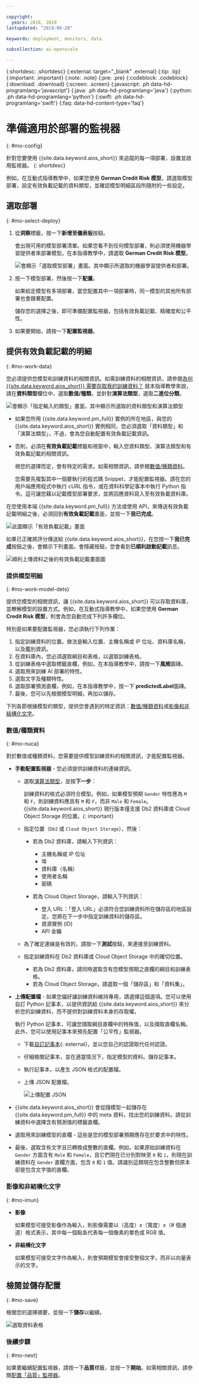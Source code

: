 ```yaml
---

copyright:
  years: 2018, 2019
lastupdated: "2019-06-28"

keywords: deployment, monitors, data

subcollection: ai-openscale

---
```


{:shortdesc: .shortdesc}
{:external: target="_blank" .external}
{:tip: .tip}
{:important: .important}
{:note: .note}
{:pre: .pre}
{:codeblock: .codeblock}
{:download: .download}
{:screen: .screen}
{:javascript: .ph data-hd-programlang='javascript'}
{:java: .ph data-hd-programlang='java'}
{:python: .ph data-hd-programlang='python'}
{:swift: .ph data-hd-programlang='swift'}
{:faq: data-hd-content-type='faq'}

# 準備適用於部署的監視器
{: #mo-config}

針對您要使用 {{site.data.keyword.aios_short}} 來追蹤的每一項部署，設置並啟用監視器。
{: shortdesc}

例如，在互動式指導教學中，如果您使用 **German Credit Risk 模型**，請選取模型部署，設定有效負載記載的資料類型，並確認模型明細區段所隨附的一些設定。

## 選取部署
{: #mo-select-deploy}

1. 從**洞察**標籤，按一下**新增至儀表板**按鈕。 

   會出現可用的模型部署清單。如果您看不到任何模型部署，則必須使用機器學習提供者來部署模型。在本指導教學中，請選取 **German Credit Risk 模型**。

   ![會顯示「選取模型部署」畫面。其中顯示所選取的機器學習提供者和部署。](images/wos-select-model-deployment.png)

2. 按一下模型部署，然後按一下**配置**。

   如果給定模型有多項部署，當您配置其中一項部署時，同一模型的其他所有部署也會跟著配置。

   儲存您的選擇之後，即可準備配置監視器，包括有效負載記載、精確度和公平性。 

2. 如果要開始，請按一下**配置監視器**。

## 提供有效負載記載的明細
{: #mo-work-data}

您必須提供您模型和訓練資料的相關資訊。如需訓練資料的相關資訊，請參閱[為何 {{site.data.keyword.aios_short}} 需要存取我的訓練資料？](/docs/services/ai-openscale?topic=ai-openscale-trainingdata#trainingdata)
    就本指導教學來說，請在**資料類型**欄位中，選取**數值/種類**，並針對**演算法類型**，選取**二進位分類**。

![會顯示「指定輸入的類型」畫面，其中顯示所選取的資料類型和演算法類型](images/config-what-monitor.png)

- 如果您所用 {{site.data.keyword.pm_full}} 實例的所在地區，與您的 {{site.data.keyword.aios_short}} 實例相同，您必須選取「資料類型」和「演算法類型」，不過，會為您自動配置有效負載記載資訊。 
- 否則，必須在**有效負載記載**標籤和視窗中，輸入您資料類型、演算法類型和有效負載記載的相關資訊。 

   視您的選擇而定，會有特定的需求。如需相關資訊，請參閱[數值/種類資料](https://test.cloud.ibm.com/docs/services/ai-openscale?topic=ai-openscale-mo-config#mo-datan)。

   您需要先複製其中一個要執行的程式碼 Snippet，才能配置監視器。請在您的用戶端應用程式中執行 cURL 指令，或在資料科學記事本中執行 Python 指令。這可讓您藉以記載模型部署要求，並將回應資料寫入至有效負載資料庫。
   
在您使用本端 {{site.data.keyword.pm_full}} 方法或使用 API，來傳送有效負載記載明細之後，必須回到**有效負載記載**畫面，並按一下**我已完成**。

![此圖顯示「有效負載記載」畫面](images/payload-logging-gosales001.png)

如果已正確將評分傳送給 {{site.data.keyword.aios_short}}，在您按一下**我已完成**按鈕之後，會顯示下列畫面。會隱藏按鈕，您會看到**已順利啟動記載**訊息。

![順利上傳資料之後的有效負載記載畫面圖](images/payload-logging-gosales002.png)


### 提供模型明細
{: #mo-work-model-dets}

提供您模型的相關資訊，讓 {{site.data.keyword.aios_short}} 可以存取資料庫，並瞭解模型的設置方式。例如，在互動式指導教學中，如果您使用 **German Credit Risk 模型**，則會為您自動完成下列許多欄位。

特別是如果要配置監視器，您必須執行下列作業：

1. 指定訓練資料的位置。做法是輸入位置、主機名稱或 IP 位址、資料庫名稱，以及鑑別資訊。
2. 在資料庫內，您必須選取綱目和表格，以選取訓練表格。
3. 從訓練表格中選取標籤直欄，例如，在本指導教學中，請按一下**風險**圖磚。
4. 選取用來訓練 AI 部署的特性。
5. 選取文字及種類特性。
6. 選取部署預測直欄，例如，在本指導教學中，按一下 **predictedLabel**圖磚。
7. 最後，您可以先檢閱模型明細，再加以儲存。

下列各節根據模型的類型，提供您會遇到的特定資訊：[數值/種類資料](/docs/services/ai-openscale?topic=ai-openscale-mo-config#mo-datan)或[影像和非結構化文字](/docs/services/ai-openscale?topic=ai-openscale-mo-config#mo-datai)。


### 數值/種類資料
{: #mo-nuca}

對於數值或種類資料，您需要提供模型訓練資料的相關資訊，才能配置監視器。

- **手動配置監視器** - 您必須提供訓練資料的連線資訊。

    - 選取[演算法類型](/docs/services/ai-openscale?topic=ai-openscale-acc-monitor#acc-understand)，並按**下一步**：

      訓練資料的格式必須符合模型。例如，如果模型預期 `Gender` 特性應為 `M` 和 `F`，則訓練資料應具有 `M` 和 `F`，而非 `Male` 和 `Female`。{{site.data.keyword.aios_short}} 現行版本僅支援 Db2 資料庫或 Cloud Object Storage 的位置。{: important}

    - 指定位置（`Db2` 或 `Cloud Object Storage`），然後：

        - 若為 Db2 資料庫，請輸入下列資訊：

            - 主機名稱或 IP 位址
            - 埠
            - 資料庫（名稱）
            - 使用者名稱
            - 密碼

        - 若為 Cloud Object Storage，請輸入下列資訊：

            - 登入 URL：「登入 URL」必須符合您訓練資料所在儲存區的地區設定。您將在下一步中指定訓練資料的儲存區。
            - 資源實例 (ID)
            - API 金鑰

    - 為了確定連線是有效的，請按一下**測試**按鈕，來連接至訓練資料。
    - 指定訓練資料在 Db2 資料庫或 Cloud Object Storage 中的確切位置。

        - 若為 Db2 資料庫，請同時選取含有您模型預期之直欄的綱目和訓練表格。
        - 若為 Cloud Object Storage，請選取一個「儲存區」和「資料集」。

- **上傳配置檔** - 如果您偏好讓訓練資料維持專用，請選擇這個選項。您可以使用自訂 Python 記事本，以提供資訊給 {{site.data.keyword.aios_short}} 來分析您的訓練資料，而不提供對訓練資料本身的存取權。

  執行 Python 記事本，可讓您擷取綱目直欄中的特殊值，以及擷取直欄名稱。此外，您可以使用記事本來預先配置「公平性」監視器。

   - 下載[自訂記事本](https://github.com/IBM-Watson/aios-data-distribution/blob/master/training_statistics_notebook.ipynb){: external}，並以您自己的認證取代任何認證。
   - 仔細檢閱記事本，並在適當情況下，指定模型的資料。儲存記事本。
   - 執行記事本，以產生 JSON 格式的配置檔。
   - 上傳 JSON 配置檔。

     ![上傳配置 JSON](images/config-json-monitor.png)

- {{site.data.keyword.aios_short}} 會從隨模型一起儲存在 {{site.data.keyword.pm_full}} 中的 meta 資料，找出您的訓練資料。請從訓練資料中選擇含有預測值的標籤直欄。
- 選取用來訓練模型的直欄 - 這些是您的模型部署預期應存在於要求中的特性。
- 最後，選取含有文字且已轉換成整數的直欄。例如，如果原始訓練資料在 `Gender` 方面含有 `Male` 和 `Female`，且它們現在已分別對映至 `0` 和 `1`，則現在訓練資料在 `Gender` 直欄方面，包含 `0` 和 `1` 值。請識別這類現在包含整數但原本卻是包含文字值的直欄。

### 影像和非結構化文字
{: #mo-imun}

- **影像**

  如果模型可接受影像作為輸入，則影像需要以（高度）x（寬度）x（# 個通道）格式表示，其中每一個點各代表每一個像素的單色或 RGB 值。

- **非結構化文字**

   如果模型可接受文字作為輸入，則會預期模型會接受整個文字，而非以向量表示的文字。

## 檢閱並儲存配置
{: #mo-save}

檢閱您的選擇摘要，並按一下**儲存**以繼續。

  ![選取資料表格](images/config-summary-monitor.png)

### 後續步驟
{: #mo-next}

如果要繼續配置監視器，請按一下**品質**標籤，並按一下**開始**。如需相關資訊，請參閱[配置「品質」監視器](/docs/services/ai-openscale?topic=ai-openscale-acc-monitor)。
